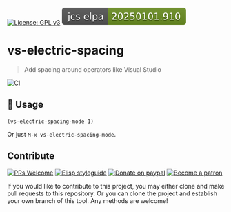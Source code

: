 [![License: GPL v3](https://img.shields.io/badge/License-GPL%20v3-blue.svg)](https://www.gnu.org/licenses/gpl-3.0)
[![JCS-ELPA](https://raw.githubusercontent.com/jcs-emacs/badges/master/elpa/v/vs-electric-spacing.svg)](https://jcs-emacs.github.io/jcs-elpa/#/vs-electric-spacing)

# vs-electric-spacing
> Add spacing around operators like Visual Studio

[![CI](https://github.com/emacs-vs/vs-electric-spacing/actions/workflows/test.yml/badge.svg)](https://github.com/emacs-vs/vs-electric-spacing/actions/workflows/test.yml)

## 🔨 Usage

```elisp
(vs-electric-spacing-mode 1)
```

Or just `M-x vs-electric-spacing-mode`.

## Contribute

[![PRs Welcome](https://img.shields.io/badge/PRs-welcome-brightgreen.svg)](http://makeapullrequest.com)
[![Elisp styleguide](https://img.shields.io/badge/elisp-style%20guide-purple)](https://github.com/bbatsov/emacs-lisp-style-guide)
[![Donate on paypal](https://img.shields.io/badge/paypal-donate-1?logo=paypal&color=blue)](https://www.paypal.me/jcs090218)
[![Become a patron](https://img.shields.io/badge/patreon-become%20a%20patron-orange.svg?logo=patreon)](https://www.patreon.com/jcs090218)

If you would like to contribute to this project, you may either
clone and make pull requests to this repository. Or you can
clone the project and establish your own branch of this tool.
Any methods are welcome!
